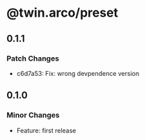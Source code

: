 # @twin.arco/preset

## 0.1.1

### Patch Changes

- c6d7a53: Fix: wrong devpendence version

## 0.1.0

### Minor Changes

- Feature: first release
